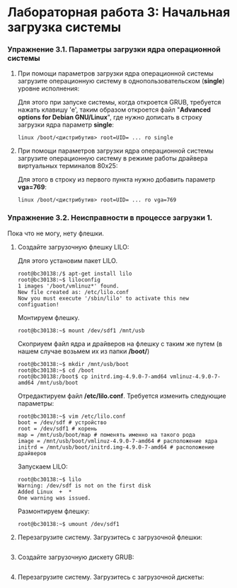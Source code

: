 # Лабораторная работа 3: Начальная загрузка системы

### Упражнение 3.1. Параметры загрузки ядра операционной системы

1. При помощи параметров загрузки ядра операционной системы загрузите операционную систему в однопользовательском (**single**) уровне исполнения:
   
    Для этого при запуске системы, когда откроется GRUB, требуется нажать клавишу 'e', таким образом откроется файл "**Advanced options for Debian GNU/Linux**", где нужно дописать в строку загрузки ядра параметр **single**:
   
    ```console
    linux /boot/<дистрибутив> root=UID= ... ro single
    ```  

2. При помощи параметров загрузки ядра операционной системы загрузите операционную систему в режиме работы драйвера виртуальных терминалов 80x25:
    
    Для этого в строку из первого пункта нужно добавить параметр **vga=769**:

    ```console
    linux /boot/<дистрибутив> root=UID= ... ro vga=769
    ``` 

### Упражнение 3.2. Неисправности в процессе загрузки 1. 

Пока что не могу, нету флешки.

1. Создайте загрузочную флешку LILO:

    Для этого установим пакет LILO.
    ```console
    root@bc30138:/$ apt-get install lilo 
    root@bc30138:~$ liloconfig
    1 images '/boot/vmlinuz*' found.
    New file created as: /etc/lilo.conf 
    Now you must execute '/sbin/lilo' to activate this new configuation!
    ```

    Монтируем флешку. 

    ```console
    root@bc30138:~$ mount /dev/sdf1 /mnt/usb
    ```

    Скоприуем файл ядра и драйверов на флешку с таким же путем (в нашем случае возьмем их из папки **/boot/**)

    ```console
    root@bc30138:~$ mkdir /mnt/usb/boot
    root@bc30138:~$ cd /boot
    root@bc30138:/boot$ cp initrd.img-4.9.0-7-amd64 vmlinuz-4.9.0-7-amd64 /mnt/usb/boot
    ```

    Отредактируем файл **/etc/lilo.conf**. Требуется изменить следующие параметры: 
    ```console
    root@bc30138:~$ vim /etc/lilo.conf
    boot = /dev/sdf # устройство
    root = /dev/sdf1 # корень
    map = /mnt/usb/boot/map # поменять именно на такого рода
    image = /mnt/usb/boot/vmlinuz-4.9.0-7-amd64 # расположение ядра
    initrd = /mnt/usb/boot/initrd.img-4.9.0-7-amd64 # расположение драйверов
    ```

    Запускаем LILO:
    ```console
    root@bc30138:~$ lilo
    Warning: /dev/sdf is not on the first disk
    Added Linux  +  *
    One warning was issued.
    ```

    Размонтируем флешку: 

    ```console
    root@bc30138:~$ umount /dev/sdf1
    ```

2. Перезагрузите систему. Загрузитесь с загрузочной флешки:

   ```console
   ```
4. Создайте загрузочную дискету GRUB:
   ```console
   ```
5. Перезагрузите систему. Загрузитесь с загрузочной дискеты:
   ```console
   ```